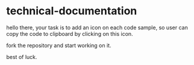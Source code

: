 # technical-documentation

hello there, your task is to add an icon on each code sample, so user can copy the code to clipboard by clicking on this icon.

fork the repository and start working on it.

best of luck.
